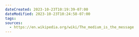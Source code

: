```yaml
---
dateCreated: 2023-10-23T10:19:39-07:00
dateModified: 2023-10-23T10:24:58-07:00
tags: 
sources:
  - https://en.wikipedia.org/wiki/The_medium_is_the_message
---
```


